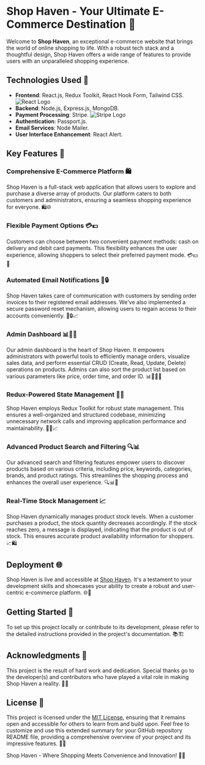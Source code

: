 # Shop Haven - Your Ultimate E-Commerce Destination 🛒

Welcome to **Shop Haven**, an exceptional e-commerce website that brings the world of online shopping to life. With a robust tech stack and a thoughtful design, Shop Haven offers a wide range of features to provide users with an unparalleled shopping experience.

## Technologies Used 🚀

- **Frontend**: React.js, Redux Toolkit, React Hook Form, Tailwind CSS. ![React Logo](https://link-to-react-logo-image)
- **Backend**: Node.js, Express.js, MongoDB.
- **Payment Processing**: Stripe. ![Stripe Logo](https://link-to-stripe-logo-image)
- **Authentication**: Passport.js.
- **Email Services**: Node Mailer.
- **User Interface Enhancement**: React Alert.

## Key Features 🌟

### Comprehensive E-Commerce Platform 🛍️

Shop Haven is a full-stack web application that allows users to explore and purchase a diverse array of products. Our platform caters to both customers and administrators, ensuring a seamless shopping experience for everyone. 🛍️🌐

### Flexible Payment Options 💳💵

Customers can choose between two convenient payment methods: cash on delivery and debit card payments. This flexibility enhances the user experience, allowing shoppers to select their preferred payment mode. 💳💵💼

### Automated Email Notifications 📧🔒

Shop Haven takes care of communication with customers by sending order invoices to their registered email addresses. We've also implemented a secure password reset mechanism, allowing users to regain access to their accounts conveniently. 📧🔒📈

### Admin Dashboard 📊👨‍💼

Our admin dashboard is the heart of Shop Haven. It empowers administrators with powerful tools to efficiently manage orders, visualize sales data, and perform essential CRUD (Create, Read, Update, Delete) operations on products. Admins can also sort the product list based on various parameters like price, order time, and order ID. 📊👨‍💼🔧

### Redux-Powered State Management 🔄🚀

Shop Haven employs Redux Toolkit for robust state management. This ensures a well-organized and structured codebase, minimizing unnecessary network calls and improving application performance and maintainability. 🔄🚀📈

### Advanced Product Search and Filtering 🔍📊

Our advanced search and filtering features empower users to discover products based on various criteria, including price, keywords, categories, brands, and product ratings. This streamlines the shopping process and enhances the overall user experience. 🔍📊🌟

### Real-Time Stock Management 📈

Shop Haven dynamically manages product stock levels. When a customer purchases a product, the stock quantity decreases accordingly. If the stock reaches zero, a message is displayed, indicating that the product is out of stock. This ensures accurate product availability information for shoppers. 📈🛍️

## Deployment 🌐

Shop Haven is live and accessible at [Shop Haven](https://react-ecommerce-backend-zeta.vercel.app/). It's a testament to your development skills and showcases your ability to create a robust and user-centric e-commerce platform. 🌐🚀

## Getting Started 🏁

To set up this project locally or contribute to its development, please refer to the detailed instructions provided in the project's documentation. 📚🏗️

## Acknowledgments 🙌

This project is the result of hard work and dedication. Special thanks go to the developer(s) and contributors who have played a vital role in making Shop Haven a reality. 🙌👏

## License 📜

This project is licensed under the [MIT License](LICENSE), ensuring that it remains open and accessible for others to learn from and build upon. Feel free to customize and use this extended summary for your GitHub repository README file, providing a comprehensive overview of your project and its impressive features. 📜🌐

Shop Haven - Where Shopping Meets Convenience and Innovation! 🌟🛒
